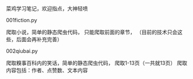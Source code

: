 菜鸡学习笔记，欢迎指点，大神轻喷




001fiction.py

爬取小说，简单的静态爬虫代码，
只能爬取前面的章节，
（目前的技术只会这些，后面会再补充完善）



002qiubai.py

爬取糗事百科内的笑话，简单的静态爬虫代码，
爬取1-13页（一共就13页）
爬取内容包括：作者、点赞数、文本内容
